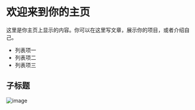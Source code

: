 # 欢迎来到你的主页
 
这里是你主页上显示的内容。你可以在这里写文章，展示你的项目，或者介绍自己。
 
- 列表项一
- 列表项二
- 列表项三
 
## 子标题
![image](https://github.com/user-attachments/assets/1d685936-621d-40d5-bce4-96bb574fc57a)

